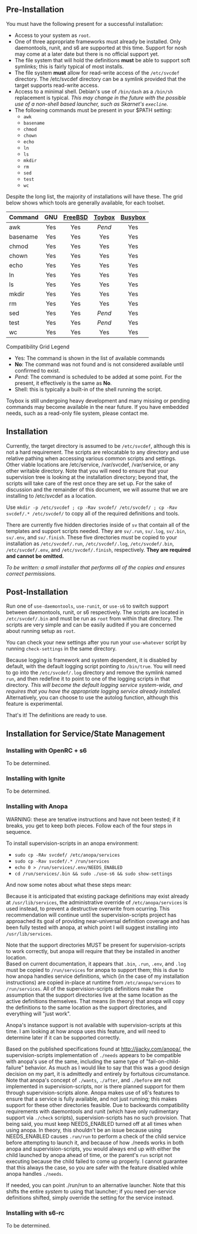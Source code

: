 ## Pre-Installation #
You must have the following present for a successful installation:

* Access to your system as `root`.
* One of three appropriate frameworks must already be installed.  Only daemontools, runit, and s6 are supported at this time.  Support for nosh may come at a later date but there is no official support yet.
* The file system that will hold the definitions **must** be able to support soft symlinks; this is fairly typical of most installs.
* The file system **must** allow for read-write access of the `/etc/svcdef` directory.  The /etc/svcdef directory can be a symlink provided that the target supports read-write access.
* Access to a minimal shell.  Debian's use of `/bin/dash` as a `/bin/sh` replacement is typical.  *This may change in the future with the possible use of a non-shell based launcher, such as Skarnet's `execline`.*
* The following commands must be present in your $PATH setting:
    * `awk`
    * `basename`
    * `chmod`
    * `chown`
    * `echo`
    * `ln`
    * `ls`
    * `mkdir`
    * `rm`
    * `sed`
    * `test`
    * `wc`

Despite the long list, the majority of installations will have these.  The grid below shows which tools are generally available, for each toolset.

| Command  | GNU |[FreeBSD](https://www.freebsd.org/cgi/man.cgi) | [Toybox](http://landley.net/toybox/status.html) | [Busybox](http://www.busybox.net/downloads/BusyBox.html) |
| ---      | :-: | :-: |  :-:   | :-:     |
| awk      | Yes | Yes | *Pend* | Yes     |
| basename | Yes | Yes |  Yes   | Yes     |
| chmod    | Yes | Yes |  Yes   | Yes     |
| chown    | Yes | Yes |  Yes   | Yes     |
| echo     | Yes | Yes |  Yes   | Yes     |
| ln       | Yes | Yes |  Yes   | Yes     |
| ls       | Yes | Yes |  Yes   | Yes     |
| mkdir    | Yes | Yes |  Yes   | Yes     |
| rm       | Yes | Yes |  Yes   | Yes     |
| sed      | Yes | Yes | *Pend* | Yes     |
| test     | Yes | Yes | *Pend* | Yes     |
| wc       | Yes | Yes |  Yes   | Yes     |

Compatibility Grid Legend

* Yes: The command is shown in the list of available commands
* **No**: The command was not found and is not considered available until confirmed to exist.
* *Pend*:  The command is scheduled to be added at some point.  For the present, it effectively is the same as **No**.
* Shell: this is typically a built-in of the shell running the script.

Toybox is still undergoing heavy development and many missing or pending commands may become available in the near future.  If you have embedded needs, such as a read-only file system, please contact me.


## Installation #

Currently, the target directory is assumed to be `/etc/svcdef`, although this is not a hard requirement.  The scripts are relocatable to any directory and use relative pathing when accessing various common scripts and settings.  Other viable locations are /etc/service, /var/svcdef, /var/service, or any other writable directory.  Note that you will need to ensure that your supervision tree is looking at the installation directory; beyond that, the scripts will take care of the rest once they are set up.  For the sake of discussion and the remainder of this document, we will assume that we are installing to /etc/svcdef as a location.

Use `mkdir -p /etc/svcdef ; cp -Rav svcdef/ /etc/svcdef/ ; cp -Rav svcdef/.* /etc/svcdef/` to copy all of the required definitions and tools.

There are currently five hidden directories inside of `sv` that contain all of the templates and support scripts needed.  They are `sv/.run`, `sv/.log`, `sv/.bin`, `sv/.env`, and `sv/.finish`.  These five directories *must* be copied to your installation as `/etc/svcdef/.run`, `/etc/svcdef/.log`, `/etc/svcdef/.bin`, `/etc/svcdef/.env`, and `/etc/svcdef/.finish`, respectively.  **They are required and cannot be omitted.**

*To be written: a small installer that performs all of the copies and ensures correct permissions.*

## Post-Installation #

Run one of `use-daemontools`, `use-runit`, or `use-s6` to switch support between daemontools, runit, or s6 respectively.  The scripts are located in `/etc/svcdef/.bin` and must be run as `root` from within that directory.  The scripts are very simple and can be easily audited if you are concerned about running setup as `root`.

You can check your new settings after you run your `use-whatever` script by running `check-settings` in the same directory.

Because logging is framework and system dependent, it is disabled by default, with the default logging script pointing to `/bin/true`.  You will need to go into the `/etc/svcdef/.log` directory and remove the symlink named `run`, and then redefine it to point to one of the logging scripts in that directory.  *This will become the default logging service system-wide, and requires that you have the appropriate logging service already installed.*  Alternatively, you can choose to use the autolog function, although this feature is experimental.

That's it!  The definitions are ready to use.

## Installation for Service/State Management

### Installing with OpenRC + s6 #

To be determined.

### Installing with Ignite #

To be determined.

### Installing with Anopa #

WARNING: these are tenative instructions and have not been tested; if it breaks, 
you get to keep both pieces.  Follow each of the four steps in sequence.

To install supervision-scripts in an anopa environment:

* `sudo cp -RAv svcdef/ /etc/anopa/services`
* `sudo cp -Rav svcdef/.* /run/services`
* `echo 0 > /run/services/.env/NEEDS_ENABLED`
* `cd /run/services/.bin && sudo ./use-s6 && sudo show-settings`


And now some notes about what these steps mean:

Because it is anticipated that existing package definitions may exist already at 
`/usr/lib/services`, the administrative override of `/etc/anopa/services` is used 
instead, to prevent a destructive overwrite from ocurring.  This recommendation 
will continue until the supervision-scripts project has approached its goal of 
providing near-universal definition coverage and has been fully tested with anopa, 
at which point I will suggest installing into `/usr/lib/services`.
 
Note that the support directories MUST be present for supervision-scripts to work 
correctly, but anopa will require that they be installed in another location.  
Based on current documentation, it appears that `.bin`, `.run`, `.env`, and `.log` 
must be copied to `/run/services` for anopa to support them; this is due to how 
anopa handles service definitions, which (in the case of my installation 
instructions) are copied in-place at runtime from `/etc/anopa/services` to 
`/run/services`.  All of the supervision-scripts definitions make the assumption 
that the support directories live at the same location as the active definitions 
themselves.  That means (in theory) that anopa will copy the definitions to the 
same location as the support directories, and everything will "just work".

Anopa's instance support is not available with supervision-scripts at this time.  I 
am looking at how anopa uses this feature, and will need to determine later if it 
can be supported correctly.

Based on the published specifications found at http://jjacky.com/anopa/, the 
supervision-scripts implementation of `./needs` appears to be compatible with 
anopa's use of the same, including the same type of "fail-on-child-failure" 
behavior.  As much as I would like to say that this was a good design 
decision on my part, it is admittedly and entirely by fortuitous 
circumstance.  Note that anopa's concept of `./wants`, `./after`, and 
`./before` are not implemented in supervision-scripts, nor is there planned 
support for them through supervision-scripts alone.  Anopa makes use of s6's 
features to ensure that a service is fully available, and not just running; 
this makes support for these other directories feasible.  Due to backwards 
compatibility requirements with daemontools and runit (which have only 
rudimentary support via `./check` scripts), supervision-scripts has no such 
provision.  That being said, you must keep NEEDS_ENABLED turned off at all 
times when using anopa.  In theory, this shouldn't be an issue because using 
NEEDS_ENABLED causes `.run/run` to perform a check of the child service 
before attempting to launch it, and because of how ./needs works in both 
anopa and supervision-scripts, you would always end up with either the child 
launched by anopa ahead of time, or the parent's `run` script not executing 
because the child failed to come up properly.  I cannot guarantee that this 
always the case, so you are safer with the feature disabled while anopa 
handles `./needs`.

If needed, you can point ./run/run to an alternative launcher.  Note that 
this shifts the entire *system* to using that launcher; if you need 
per-service definitions shifted, simply override the setting for the service 
instead.


### Installing with s6-rc #

To be determined.

### 
